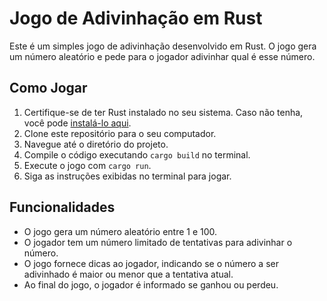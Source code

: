 # Jogo de Adivinhação em Rust

Este é um simples jogo de adivinhação desenvolvido em Rust. O jogo gera um número aleatório e pede para o jogador adivinhar qual é esse número. 

## Como Jogar

1. Certifique-se de ter Rust instalado no seu sistema. Caso não tenha, você pode [instalá-lo aqui](https://www.rust-lang.org/tools/install).
2. Clone este repositório para o seu computador.
3. Navegue até o diretório do projeto.
4. Compile o código executando `cargo build` no terminal.
5. Execute o jogo com `cargo run`.
6. Siga as instruções exibidas no terminal para jogar.

## Funcionalidades

- O jogo gera um número aleatório entre 1 e 100.
- O jogador tem um número limitado de tentativas para adivinhar o número.
- O jogo fornece dicas ao jogador, indicando se o número a ser adivinhado é maior ou menor que a tentativa atual.
- Ao final do jogo, o jogador é informado se ganhou ou perdeu.
